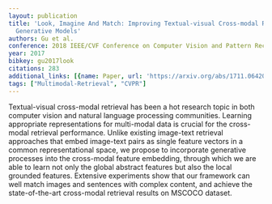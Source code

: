 ```yaml
---
layout: publication
title: 'Look, Imagine And Match: Improving Textual-visual Cross-modal Retrieval With
  Generative Models'
authors: Gu et al.
conference: 2018 IEEE/CVF Conference on Computer Vision and Pattern Recognition
year: 2017
bibkey: gu2017look
citations: 283
additional_links: [{name: Paper, url: 'https://arxiv.org/abs/1711.06420'}]
tags: ["Multimodal-Retrieval", "CVPR"]
---
```

Textual-visual cross-modal retrieval has been a hot research topic in both
computer vision and natural language processing communities. Learning
appropriate representations for multi-modal data is crucial for the cross-modal
retrieval performance. Unlike existing image-text retrieval approaches that
embed image-text pairs as single feature vectors in a common representational
space, we propose to incorporate generative processes into the cross-modal
feature embedding, through which we are able to learn not only the global
abstract features but also the local grounded features. Extensive experiments
show that our framework can well match images and sentences with complex
content, and achieve the state-of-the-art cross-modal retrieval results on
MSCOCO dataset.